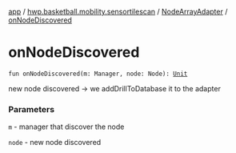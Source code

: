 [app](../../index.md) / [hwp.basketball.mobility.sensortilescan](../index.md) / [NodeArrayAdapter](index.md) / [onNodeDiscovered](.)

# onNodeDiscovered

`fun onNodeDiscovered(m: Manager, node: Node): `[`Unit`](https://kotlinlang.org/api/latest/jvm/stdlib/kotlin/-unit/index.html)

new node discovered -&gt; we addDrillToDatabase it to the adapter

### Parameters

`m` - manager that discover the node

`node` - new node discovered